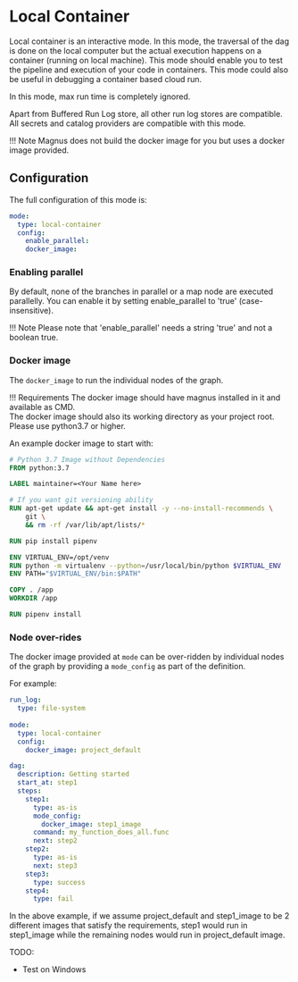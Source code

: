 # Local Container

Local container is an interactive mode. In this mode, the traversal of the dag is done on the 
local computer but the
actual execution happens on a container (running on local machine). This mode should enable you to test
the pipeline and execution of your code in containers. This mode could also be useful in 
debugging a container based cloud run. 

In this mode, max run time is completely ignored.

Apart from Buffered Run Log store, all other run log stores are compatible. 
All secrets and catalog providers are compatible with this mode. 

!!! Note
    Magnus does not build the docker image for you but uses a docker image provided.

## Configuration

The full configuration of this mode is:

```yaml
mode:
  type: local-container
  config:
    enable_parallel: 
    docker_image: 
```

### Enabling parallel

By default, none of the branches in parallel or a map node are executed parallelly. 
You can enable it by setting enable_parallel to 'true' (case-insensitive). 


!!! Note
    Please note that 'enable_parallel' needs a string 'true' and not a boolean true.


### Docker image

The ```docker_image``` to run the individual nodes of the graph. 

!!! Requirements
    The docker image should have magnus installed in it and available as CMD.
    <br>
    The docker image should also its working directory as your project root.
    <br>
    Please use python3.7 or higher.


An example docker image to start with:

```dockerfile
# Python 3.7 Image without Dependencies
FROM python:3.7

LABEL maintainer=<Your Name here>

# If you want git versioning ability
RUN apt-get update && apt-get install -y --no-install-recommends \
    git \
    && rm -rf /var/lib/apt/lists/*

RUN pip install pipenv

ENV VIRTUAL_ENV=/opt/venv
RUN python -m virtualenv --python=/usr/local/bin/python $VIRTUAL_ENV
ENV PATH="$VIRTUAL_ENV/bin:$PATH"

COPY . /app
WORKDIR /app

RUN pipenv install
```

### Node over-rides

The docker image provided at ```mode``` can be over-ridden by individual nodes of the graph by providing a 
```mode_config``` as part of the definition. 

For example:

```yaml
run_log:
  type: file-system
  
mode:
  type: local-container
  config:
    docker_image: project_default

dag:
  description: Getting started
  start_at: step1 
  steps:
    step1:
      type: as-is
      mode_config:
        docker_image: step1_image
      command: my_function_does_all.func
      next: step2
    step2:
      type: as-is
      next: step3
    step3:
      type: success
    step4:
      type: fail
```

In the above example, if we assume project_default and step1_image to be 2 different images that satisfy
the requirements, step1 would run in step1_image while the remaining nodes would run in project_default image. 


TODO:

- Test on Windows